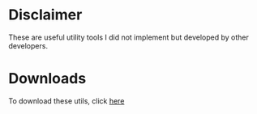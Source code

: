 # Disclaimer
These are useful utility tools I did not implement but developed by other developers.

# Downloads
To download these utils, click [here](http://tugan0329.bitbucket.io/downloads/data_structures/utils.zip)